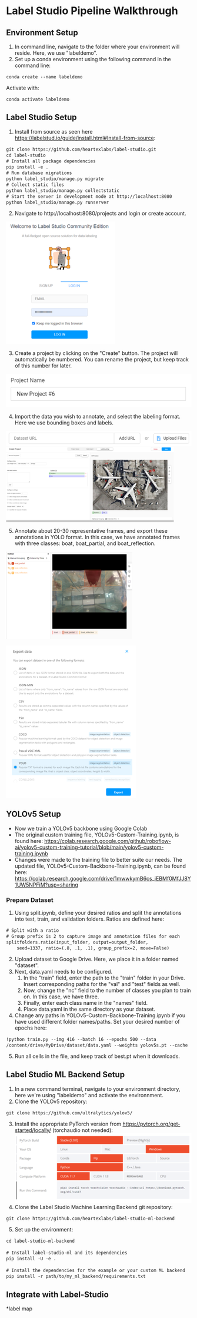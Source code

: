# Label Studio Pipeline Walkthrough

## Environment Setup
1. In command line, navigate to the folder where your environment will reside. Here, we use "labeldemo".
2. Set up a conda environment using the following command in the command line:
```
conda create --name labeldemo
```
Activate with:
```
conda activate labeldemo
```

## Label Studio Setup
1. Install from source as seen here https://labelstud.io/guide/install.html#Install-from-source:
```
git clone https://github.com/heartexlabs/label-studio.git
cd label-studio
# Install all package dependencies
pip install -e .
# Run database migrations
python label_studio/manage.py migrate
# Collect static files
python label_studio/manage.py collectstatic
# Start the server in development mode at http://localhost:8080
python label_studio/manage.py runserver
```
2. Navigate to http://localhost:8080/projects and login or create account.

![Screenshot of Label Studio login page.](/LabelStudioLogin.png)

3. Create a project by clicking on the "Create" button. The project will automatically be numbered. You can rename the project, but keep track of this number for later.

![Screenshot of Label Studio project default name and number.](/LabelStudioProject.png)

4. Import the data you wish to annotate, and select the labeling format. Here we use bounding boxes and labels.

![Screenshot of Label Studio data import.](/UploadImages.png)
![Screenshot of Label Studio labeling formats.](/LabelingFormat.png)

5. Annotate about 20-30 representative frames, and export these annotations in YOLO format. In this case, we have annotated frames with three classes: boat, boat_partial, and boat_reflection.

![Screenshot of Label Studio sample annotation.](/SampleAnnotation.png)

![Screenshot of Label Studio annotation forms.](/AnnotationForms.png)

## YOLOv5 Setup
* Now we train a YOLOv5 backbone using Google Colab 
* The original custom training file, YOLOv5-Custom-Training.ipynb, is found here: https://colab.research.google.com/github/roboflow-ai/yolov5-custom-training-tutorial/blob/main/yolov5-custom-training.ipynb
* Changes were made to the training file to better suite our needs. The updated file, YOLOv5-Custom-Backbone-Training.ipynb, can be found here: https://colab.research.google.com/drive/1mwwkymB6cs_iEBMf0MfJJ8Y1UW5NPFiM?usp=sharing

### Prepare Dataset
1. Using split.ipynb, define your desired ratios and split the annotations into test, train, and validation folders. Ratios are defined here:
```
# Split with a ratio
# Group prefix is 2 to capture image and annotation files for each
splitfolders.ratio(input_folder, output=output_folder,
    seed=1337, ratio=(.8, .1, .1), group_prefix=2, move=False)
```
2. Upload dataset to Google Drive. Here, we place it in a folder named "dataset".
3. Next, data.yaml needs to be configured. 
    1. In the "train" field, enter the path to the "train" folder in your Drive. Insert corresponding paths for the "val" and "test" fields as well. 
    2. Now, change the "nc" field to the number of classes you plan to train on. In this case, we have three.
    3. Finally, enter each class name in the "names" field.
    4. Place data.yaml in the same directory as your dataset.
4. Change any paths in YOLOv5-Custom-Backbone-Training.ipynb if you have used different folder names/paths. Set your desired number of epochs here:
```
!python train.py --img 416 --batch 16 --epochs 500 --data /content/drive/MyDrive/dataset/data.yaml --weights yolov5s.pt --cache
```
5. Run all cells in the file, and keep track of best.pt when it downloads.

## Label Studio ML Backend Setup
1. In a new command terminal, navigate to your environment directory, here we're using "labeldemo" and activate the environnment.
2. Clone the YOLOv5 repository:
```
git clone https://github.com/ultralytics/yolov5/
```
3. Install the appropriate PyTorch version from https://pytorch.org/get-started/locally/ (torchaudio not needed):
![Screenshot of PyTorch downloads.](/PyTorchVersions.png)
5. Clone the Label Studio Machine Learning Backend git repository:
```
git clone https://github.com/heartexlabs/label-studio-ml-backend
```
5. Set up the environment:
```
cd label-studio-ml-backend

# Install label-studio-ml and its dependencies
pip install -U -e .

# Install the dependencies for the example or your custom ML backend
pip install -r path/to/my_ml_backend/requirements.txt
```

## Integrate with Label-Studio
*label map
